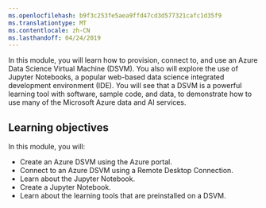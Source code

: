 ```yaml
---
ms.openlocfilehash: b9f3c253fe5aea9ffd47cd3d577321cafc1d35f9
ms.translationtype: MT
ms.contentlocale: zh-CN
ms.lasthandoff: 04/24/2019
---
```

In this module, you will learn how to provision, connect to, and use an Azure Data Science Virtual Machine (DSVM). You also will explore the use of Jupyter Notebooks, a popular web-based data science integrated development environment (IDE). You will see that a DSVM is a powerful learning tool with software, sample code, and data, to demonstrate how to use many of the Microsoft Azure data and AI services.

## <a name="learning-objectives"></a>Learning objectives

In this module, you will:

- Create an Azure DSVM using the Azure portal.
- Connect to an Azure DSVM using a Remote Desktop Connection.
- Learn about the Jupyter Notebook.
- Create a Jupyter Notebook.
- Learn about the learning tools that are preinstalled on a DSVM.
